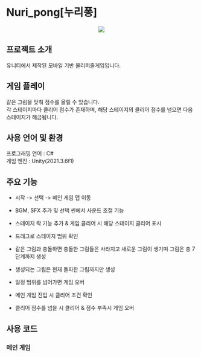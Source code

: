 # Nuri_pong[누리퐁]
<p align="center">
  <img src="https://github.com/healthcabbage/image/assets/49223403/3ad1c983-6bfb-4f1c-8b3c-909029433908">
</p>

## 프로젝트 소개
유니티에서 제작된 모바일 기반 물리퍼즐게임입니다.   


## 게임 플레이
같은 그림을 맞춰 점수를 올릴 수 있습니다.   
각 스테이지마다 클리어 점수가 존재하며, 해당 스테이지의 클리어 점수를 넘으면 다음 스테이지가 해금됩니다.


## 사용 언어 및 환경
프로그래밍 언어 : C#   
게임 엔진 : Unity(2021.3.6f1)


## 주요 기능
- 시작 -> 선택 -> 메인 게임 맵 이동

- BGM, SFX 추가 및 선택 씬에서 사운드 조절 기능

- 스테이지 락 기능 추가 & 게임 클리어 시 해당 스테이지 클리어 표시

- 드래그로 스테이지 범위 확인

- 같은 그림과 충돌하면 충돌한 그림들은 사라지고 새로운 그림이 생기며 그림은 총 7단계까지 생성

- 생성되는 그림은 현재 돌파한 그림까지만 생성

- 일정 범위를 넘어가면 게임 오버

- 메인 게임 진입 시 클리어 조건 확인

- 클리어 점수를 넘을 시 클리어 & 점수 부족시 게임 오버

## 사용 코드
### 메인 게임
